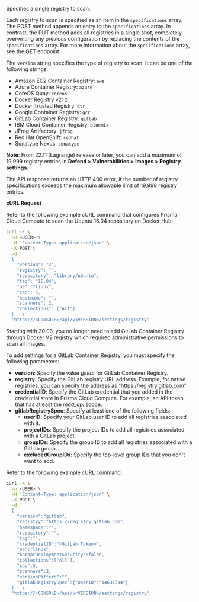 Specifies a single registry to scan.

Each registry to scan is specified as an item in the `specifications` array.
The POST method appends an entry to the `specifications` array.
In contrast, the PUT method adds all registries in a single shot, completely overwriting any previous configuration by replacing the contents of the `specifications` array.
For more information about the `specifications` array, see the GET endpoint.

The `version` string specifies the type of registry to scan.
It can be one of the following strings:

* Amazon EC2 Container Registry: `aws`
* Azure Container Registry: `azure`
* CoreOS Quay: `coreos`
* Docker Registry v2: `2`
* Docker Trusted Registry: `dtr`
* Google Container Registry: `gcr`
* GitLab Container Registry: `gitlab`
* IBM Cloud Container Registry: `bluemix`
* JFrog Artifactory: `jfrog`
* Red Hat OpenShift: `redhat`
* Sonatype Nexus: `sonatype`


**Note**: From 22.11 (Lagrange) release or later, you can add a maximum of 19,999 registry entries in **Defend > Vulnerabilities > Images > Registry settings**. 

The API response returns an HTTP 400 error, if the number of registry specifications exceeds the maximum allowable limit of 19,999 registry entries.

**cURL Request**

Refer to the following example cURL command that configures Prisma Cloud Compute to scan the Ubuntu 16.04 repository on Docker Hub:

```bash
curl -k \
  -u <USER> \
  -H 'Content-Type: application/json' \
  -X POST \
  -d '
  {
    "version": "2",
    "registry": "",
    "repository": "library/ubuntu",
    "tag": "16.04",
    "os": "linux",
    "cap": 5,
    "hostname": "",
    "scanners": 2,
    "collections": ["All"]
  } ' \
  'https://<CONSOLE>/api/v<VERSION>/settings/registry'
```

Starting with 30.03, you no longer need to add GitLab Container Registry through Docker V2 registry which required administrative permissions to scan all images.

To add settings for a GitLab Container Registry, you must specify the following parameters:

* **version**:  Specify the value *gitlab* for GitLab Container Registry.
* **registry**: Specify the GitLab registry URL address. Example, for native registries, you can specify the address as "https://registry.gitlab.com" 
* **credentialID**: Specify the GitLab credential that you added in the credential store in Prisma Cloud Compute. For example, an API token that has atleast the *read_api* scope.
* **gitlabRegistrySpec**: Specify at least one of the following fields:
    * **userID**: Specify your GitLab user ID to add all registries associated with it.
    * **projectIDs**: Specify the project IDs to add all registries associated with a GitLab project.
    * **groupIDs**: Specify the group ID to add all registries associated with a GitLab group.
    * **excludedGroupIDs**: Specify the top-level group IDs that you don't want to add.

Refer to the following example cURL command:

```bash
curl -k \
  -u <USER> \
  -H 'Content-Type: application/json' \
  -X POST \
  -d '
  {
    "version":"gitlab",
    "registry":"https://registry.gitlab.com",
    "namespace":"",
    "repository":"",
    "tag":"",
    "credentialID":"<GitLab Token>",
    "os":"linux",
    "harborDeploymentSecurity":false,
    "collections":["All"],
    "cap":5,
    "scanners":2,
    "versionPattern":"",
    "gitlabRegistrySpec":{"userID":"14631394"}
  } ' \
  'https://<CONSOLE>/api/v<VERSION>/settings/registry'
```
